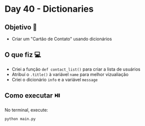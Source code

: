 # Day 40 - Dictionaries

## Objetivo 🎯
- Criar um "Cartão de Contato" usando dicionários

## O que fiz 💻

- Criei a função `def contact_list()` para criar a lista de usuários
- Atribuí o `.title()` à variável `name` para melhor vizualiação
- Criei o dicionário `info` e a variável `message`

## Como executar ⏯️
No terminal, execute:
```bash
python main.py
